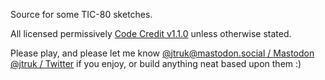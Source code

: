 Source for some TIC-80 sketches.

All licensed permissively [Code Credit v1.1.0](https://codecreditlicense.com/license/1.1.0) unless otherwise stated.

Please play, and please let me know [@jtruk@mastodon.social / Mastodon](https://mastodon.social/@jtruk) [@jtruk / Twitter](https://twitter.com/jtruk) if you enjoy, or build anything neat based upon them :)
